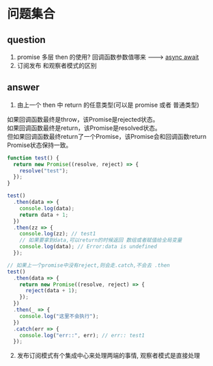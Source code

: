 # 问题集合

## question

1. promise 多层 then 的使用? 回调函数参数值哪来 ---> [async await](./es6#async)
2. 订阅发布 和观察者模式的区别
## answer

1. 由上一个 then 中 return 的任意类型(可以是 promise 或者 普通类型)

如果回调函数最终是throw，该Promise是rejected状态。  
如果回调函数最终是return，该Promise是resolved状态。  
但如果回调函数最终return了一个Promise，该Promise会和回调函数return Promise状态保持一致。  

```js
function test() {
  return new Promise((resolve, reject) => {
    resolve("test");
  });
}

test()
  .then(data => {
    console.log(data);
    return data + 1;
  })
  .then(zz => {
    console.log(zz); // test1
    // 如果要拿到data,可以return的时候返回 数组或者赋值给全局变量
    console.log(data); // Error:data is undefined
  });

// 如果上一个promise中没有reject,则会走.catch,不会去 .then
test()
  .then(data => {
    return new Promise((resolve, reject) => {
      reject(data + 1);
    });
  })
  .then(_ => {
    console.log("这里不会执行");
  })
  .catch(err => {
    console.log("err::", err); // err:: test1
  });
```

2. 发布订阅模式有个集成中心来处理两端的事情, 观察者模式是直接处理